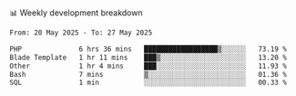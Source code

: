 📊 Weekly development breakdown
<!--START_SECTION:waka-->

```txt
From: 20 May 2025 - To: 27 May 2025

PHP              6 hrs 36 mins   ██████████████████▒░░░░░░   73.19 %
Blade Template   1 hr 11 mins    ███▒░░░░░░░░░░░░░░░░░░░░░   13.20 %
Other            1 hr 4 mins     ███░░░░░░░░░░░░░░░░░░░░░░   11.93 %
Bash             7 mins          ▒░░░░░░░░░░░░░░░░░░░░░░░░   01.36 %
SQL              1 min           ░░░░░░░░░░░░░░░░░░░░░░░░░   00.33 %
```

<!--END_SECTION:waka-->
